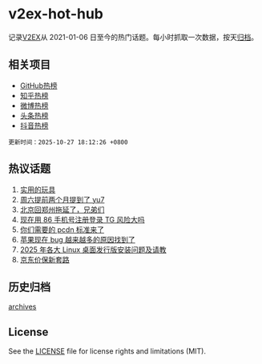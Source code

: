 # v2ex-hot-hub

 记录[V2EX](https://www.v2ex.com/)从 2021-01-06 日至今的热门话题。每小时抓取一次数据，按天[归档](archives)。
 
 ## 相关项目

- [GitHub热榜](https://github.com/snaildev/github-hot-hub)
- [知乎热榜](https://github.com/snaildev/zhihu-hot-hub)
- [微博热榜](https://github.com/snaildev/weibo-hot-hub)
- [头条热榜](https://github.com/snaildev/toutiao-hot-hub)
- [抖音热榜](https://github.com/snaildev/douyin-hot-hub)


 `更新时间：2025-10-27 18:12:26 +0800`

## 热议话题

1. [实用的玩具](https://www.v2ex.com/t/1168517)
1. [周六提前两个月提到了 yu7](https://www.v2ex.com/t/1168525)
1. [北京回郑州拖延了，兄弟们](https://www.v2ex.com/t/1168528)
1. [现在用 86 手机号注册登录 TG 风险大吗](https://www.v2ex.com/t/1168461)
1. [你们需要的 pcdn 标准来了](https://www.v2ex.com/t/1168507)
1. [苹果现在 bug 越来越多的原因找到了](https://www.v2ex.com/t/1168491)
1. [2025 年各大 Linux 桌面发行版安装问题及请教](https://www.v2ex.com/t/1168561)
1. [京东价保新套路](https://www.v2ex.com/t/1168521)

## 历史归档

[archives](archives)

## License

See the [LICENSE](LICENSE) file for license rights and limitations (MIT).
